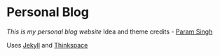 #  Personal Blog

*This is my personal blog website*
Idea and theme credits - [Param Singh](https://github.com/paramsingh)

Uses [Jekyll](https://jekyllrb.com/) and [Thinkspace](https://github.com/heiswayi/thinkspace)


